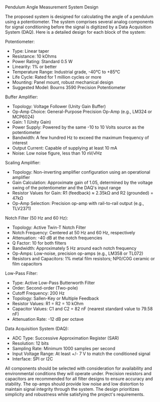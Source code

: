 Pendulum Angle Measurement System Design

The proposed system is designed for calculating the angle of a pendulum using a potentiometer. The system comprises several analog components for signal conditioning before the signal is digitized by a Data Acquisition System (DAQ). Here is a detailed design for each block of the system:

Potentiometer:
- Type: Linear taper
- Resistance: 10 kOhms
- Power Rating: Standard 0.5 W
- Linearity: 1% or better
- Temperature Range: Industrial grade, -40°C to +85°C
- Life Cycle: Rated for 1 million cycles or more
- Mounting: Panel mount, robust mechanical design
- Suggested Model: Bourns 3590 Precision Potentiometer

Buffer Amplifier:
- Topology: Voltage Follower (Unity Gain Buffer)
- Op-Amp Choice: General-Purpose Precision Op-Amp (e.g., LM324 or MCP6024)
- Gain: 1 (Unity Gain)
- Power Supply: Powered by the same -10 to 10 Volts source as the potentiometer
- Bandwidth: A few hundred Hz to exceed the maximum frequency of interest
- Output Current: Capable of supplying at least 10 mA
- Noise: Low noise figure, less than 10 nV/√Hz

Scaling Amplifier:
- Topology: Non-inverting amplifier configuration using an operational amplifier
- Gain Calculation: Approximate gain of 1.05, determined by the voltage swing of the potentiometer and the DAQ's input range
- Resistor Values for Gain: R1 (feedback) ≈ 2.35kΩ and R2 (grounded) = 47kΩ
- Op-Amp Selection: Precision op-amp with rail-to-rail output (e.g., TLV2371)

Notch Filter (50 Hz and 60 Hz):
- Topology: Active Twin-T Notch Filter
- Notch Frequency: Centered at 50 Hz and 60 Hz, respectively
- Attenuation: -40 dB at the notch frequencies
- Q Factor: 10 for both filters
- Bandwidth: Approximately 5 Hz around each notch frequency
- Op-Amps: Low-noise, precision op-amps (e.g., LM358 or TL072)
- Resistors and Capacitors: 1% metal film resistors; NP0/C0G ceramic or film capacitors

Low-Pass Filter:
- Type: Active Low-Pass Butterworth Filter
- Order: Second-order (Two-pole)
- Cutoff Frequency: 200 Hz
- Topology: Sallen-Key or Multiple Feedback
- Resistor Values: R1 = R2 = 10 kOhm
- Capacitor Values: C1 and C2 = 82 nF (nearest standard value to 79.58 nF)
- Attenuation Rate: -12 dB per octave

Data Acquisition System (DAQ):
- ADC Type: Successive Approximation Register (SAR)
- Resolution: 12 bits
- Sampling Rate: Minimum 1000 samples per second
- Input Voltage Range: At least +/- 7 V to match the conditioned signal
- Interface: SPI or I2C

All components should be selected with consideration for availability and environmental conditions they will operate under. Precision resistors and capacitors are recommended for all filter designs to ensure accuracy and stability. The op-amps should provide low noise and low distortion to maintain signal integrity through the system. The design prioritizes simplicity and robustness while satisfying the project's requirements.